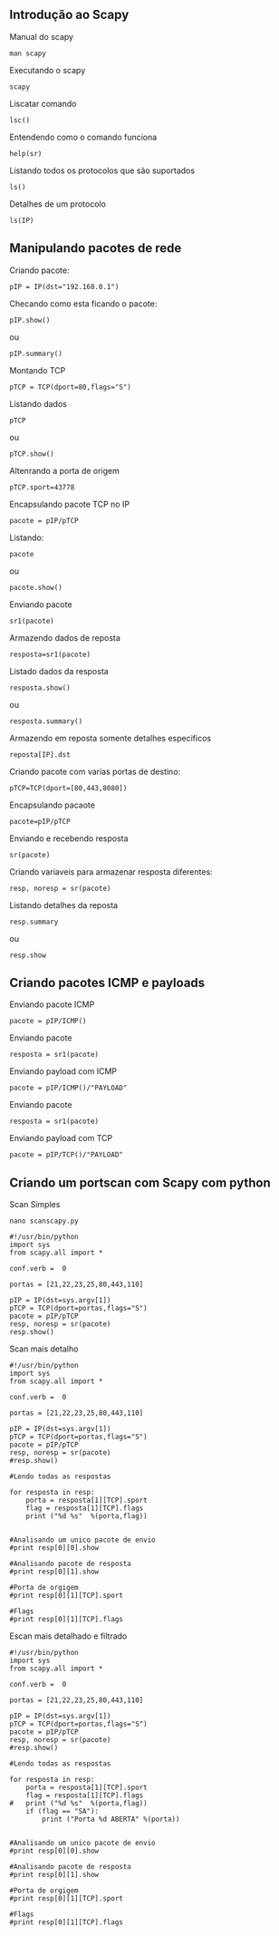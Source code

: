 ## Introdução ao Scapy

Manual do scapy

`man scapy`

Executando o scapy

`scapy`

Liscatar comando 

`lsc()`

Entendendo como o comando funciona

`help(sr)`

Listando todos os protocolos que são suportados

`ls()`

Detalhes de um protocolo

`ls(IP)`

## Manipulando pacotes de rede

Criando pacote:

`pIP = IP(dst="192.168.0.1")`

Checando como esta ficando o pacote:

`pIP.show()`

ou

`pIP.summary()`

Montando TCP

`pTCP = TCP(dport=80,flags="S")`

Listando dados

`pTCP`

ou

`pTCP.show()`

Altenrando a porta de origem

`pTCP.sport=43778`

Encapsulando pacote TCP no IP

`pacote = pIP/pTCP`

Listando:

`pacote`

ou 

`pacote.show()`

Enviando pacote

`sr1(pacote)`

Armazendo dados de reposta

`resposta=sr1(pacote)`

Listado dados da resposta

`resposta.show()`

ou 

`resposta.summary()`

Armazendo em reposta somente detalhes especificos

`reposta[IP].dst`

Criando pacote com varias portas de destino:

`pTCP=TCP(dport=[80,443,8080])`

Encapsulando pacaote

`pacote=pIP/pTCP`

Enviando e recebendo resposta

`sr(pacote)`

Criando variaveis para armazenar resposta diferentes:

`resp, noresp = sr(pacote)`

Listando detalhes da reposta

`resp.summary`

ou

`resp.show`

## Criando pacotes ICMP e payloads

Enviando pacote ICMP

`pacote = pIP/ICMP()`

Enviando pacote

`resposta = sr1(pacote)`

Enviando payload com ICMP

`pacote = pIP/ICMP()/"PAYLOAD"`

Enviando pacote

`resposta = sr1(pacote)`

Enviando payload com TCP

`pacote = pIP/TCP()/"PAYLOAD"`


## Criando um portscan com Scapy com python

Scan Simples

`nano scanscapy.py`

```
#!/usr/bin/python
import sys
from scapy.all import *

conf.verb =  0

portas = [21,22,23,25,80,443,110]

pIP = IP(dst=sys.argv[1])
pTCP = TCP(dport=portas,flags="S")
pacote = pIP/pTCP
resp, noresp = sr(pacote)
resp.show()
```

Scan mais detalho

```
#!/usr/bin/python
import sys
from scapy.all import *

conf.verb =  0

portas = [21,22,23,25,80,443,110]

pIP = IP(dst=sys.argv[1])
pTCP = TCP(dport=portas,flags="S")
pacote = pIP/pTCP
resp, noresp = sr(pacote)
#resp.show()

#Lendo todas as respostas

for resposta in resp:
	porta = resposta[1][TCP].sport
	flag = resposta[1][TCP].flags
	print ("%d %s"  %(porta,flag))


#Analisando um unico pacote de envio
#print resp[0][0].show

#Analisando pacote de resposta
#print resp[0][1].show

#Porta de orgigem
#print resp[0][1][TCP].sport

#Flags
#print resp[0][1][TCP].flags
```

Escan mais detalhado e filtrado

```
#!/usr/bin/python
import sys
from scapy.all import *

conf.verb =  0

portas = [21,22,23,25,80,443,110]

pIP = IP(dst=sys.argv[1])
pTCP = TCP(dport=portas,flags="S")
pacote = pIP/pTCP
resp, noresp = sr(pacote)
#resp.show()

#Lendo todas as respostas

for resposta in resp:
	porta = resposta[1][TCP].sport
	flag = resposta[1][TCP].flags
#	print ("%d %s"  %(porta,flag))
	if (flag == "SA"):
		print ("Porta %d ABERTA" %(porta))


#Analisando um unico pacote de envio
#print resp[0][0].show

#Analisando pacote de resposta
#print resp[0][1].show

#Porta de orgigem
#print resp[0][1][TCP].sport

#Flags
#print resp[0][1][TCP].flags
```









